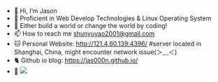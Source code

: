 - 👋 Hi, I’m Jason
- 💪 Proficient in Web Develop Technologies & Linux Operating System
- 🌱 Either build a world or change the world by coding!
- 📫 How to reach me shunyuyao2001@gmail.com
- 🐱 Personal Website: http://121.4.60.139:4396/ #server located in Shanghai, China, might encounter network issue(＞﹏＜)
- 🐈 Github io blog: https://jas000n.github.io/
- 👀 ![](https://komarev.com/ghpvc/?username=Jas000n)
<!---
Jas000n/Jas000n is a ✨ special ✨ repository because its `README.md` (this file) appears on your GitHub profile.
You can click the Preview link to take a look at your changes.
--->

